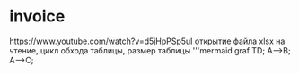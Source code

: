 # invoice
https://www.youtube.com/watch?v=d5jHpPSp5uI открытие файла xlsx на чтение, цикл обхода таблицы, размер таблицы
'''mermaid
  graf TD;
  A-->B;
  A-->C;
